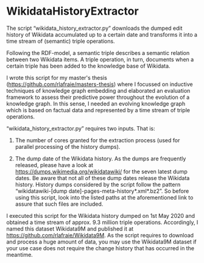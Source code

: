 # WikidataHistoryExtractor


The script “wikidata_history_extractor.py” downloads the dumped edit history of Wikidata accumulated up to a certain date and transforms it into a time stream of (semantic) triple operations.

Following the RDF-model, a semantic triple describes a semantic relation between two Wikidata items. 
A triple operation, in turn, documents when a certain triple has been added to the knowledge base of Wikidata.

I wrote this script for my master's thesis (https://github.com/rlafraie/masters-thesis) where I 
focussed on inductive techniques of knowledge graph embedding and elaborated an evaluation framework to assess their predictive power throughout the evolution of a knowledge graph. In this sense, I needed an evolving knowledge graph which is based on factual data and represented by a time stream of triple operations.

“wikidata_history_extractor.py” requires two inputs. That is:

1) The number of cores granted for the extraction process (used for parallel processing of the history dumps).

2) The dump date of the Wikidata history. As the dumps are frequently released, please have a look at 
https://dumps.wikimedia.org/wikidatawiki/ for the seven latest dump dates. 
Be aware that not all of these dump dates release the Wikidata history. History dumps considered by the script follow the pattern “wikidatawiki-[dump date]-pages-meta-history*.xml*.bz2”. So before using this script, look into the listed paths at the aforementioned link to assure that such files are included.

I executed this script for the Wikidata history dumped on 1st May 2020 and obtained a time stream of approx. 9.3 million triple operations. Accordingly, I named this dataset Wikidata9M and published it at https://github.com/rlafraie/Wikidata9M. As the script requires to download and process a huge amount 
of data, you may use the Wikidata9M dataset if your use case does not require the change history that has occurred in the meantime.
